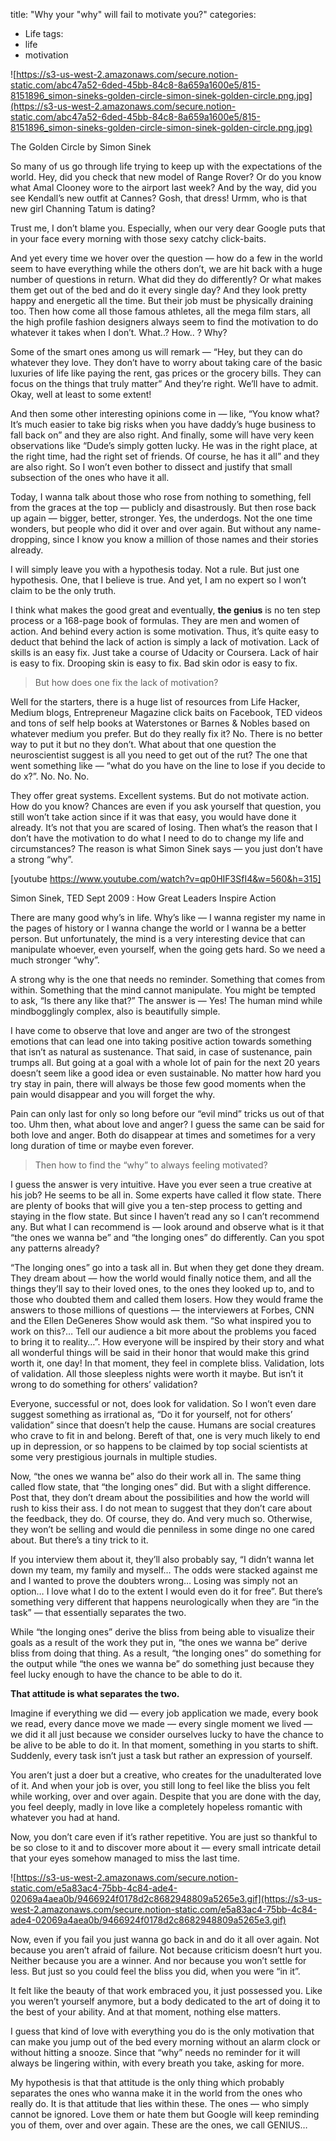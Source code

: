title: "Why your "why" will fail to motivate you?"
categories:
  - Life
tags:
  - life
  - motivation

![https://s3-us-west-2.amazonaws.com/secure.notion-static.com/abc47a52-6ded-45bb-84c8-8a659a1600e5/815-8151896_simon-sineks-golden-circle-simon-sinek-golden-circle.png.jpg](https://s3-us-west-2.amazonaws.com/secure.notion-static.com/abc47a52-6ded-45bb-84c8-8a659a1600e5/815-8151896_simon-sineks-golden-circle-simon-sinek-golden-circle.png.jpg)

The Golden Circle by Simon Sinek

So many of us go through life trying to keep up with the expectations of the world. Hey, did you check that new model of Range Rover? Or do you know what Amal Clooney wore to the airport last week? And by the way, did you see Kendall’s new outfit at Cannes? Gosh, that dress! Urmm, who is that new girl Channing Tatum is dating?

Trust me, I don’t blame you. Especially, when our very dear Google puts that in your face every morning with those sexy catchy click-baits.

And yet every time we hover over the question — how do a few in the world seem to have everything while the others don’t, we are hit back with a huge number of questions in return. What did they do differently? Or what makes them get out of the bed and do it every single day? And they look pretty happy and energetic all the time. But their job must be physically draining too. Then how come all those famous athletes, all the mega film stars, all the high profile fashion designers always seem to find the motivation to do whatever it takes when I don’t. What..? How.. ? Why?

Some of the smart ones among us will remark — “Hey, but they can do whatever they love. They don’t have to worry about taking care of the basic luxuries of life like paying the rent, gas prices or the grocery bills. They can focus on the things that truly matter” And they’re right. We’ll have to admit. Okay, well at least to some extent!

And then some other interesting opinions come in — like, “You know what? It’s much easier to take big risks when you have daddy’s huge business to fall back on” and they are also right. And finally, some will have very keen observations like “Dude’s simply gotten lucky. He was in the right place, at the right time, had the right set of friends. Of course, he has it all” and they are also right. So I won’t even bother to dissect and justify that small subsection of the ones who have it all.

Today, I wanna talk about those who rose from nothing to something, fell from the graces at the top — publicly and disastrously. But then rose back up again — bigger, better, stronger. Yes, the underdogs. Not the one time wonders, but people who did it over and over again. But without any name-dropping, since I know you know a million of those names and their stories already.

I will simply leave you with a hypothesis today. Not a rule. But just one hypothesis. One, that I believe is true. And yet, I am no expert so I won’t claim to be the only truth.

I think what makes the good great and eventually, **the genius** is no ten step process or a 168-page book of formulas. They are men and women of action. And behind every action is some motivation. Thus, it’s quite easy to deduct that behind the lack of action is simply a lack of motivation. Lack of skills is an easy fix. Just take a course of Udacity or Coursera. Lack of hair is easy to fix. Drooping skin is easy to fix. Bad skin odor is easy to fix.

> But how does one fix the lack of motivation?

Well for the starters, there is a huge list of resources from Life Hacker, Medium blogs, Entrepreneur Magazine click baits on Facebook, TED videos and tons of self help books at Waterstones or Barnes & Nobles based on whatever medium you prefer. But do they really fix it? No. There is no better way to put it but no they don’t. What about that one question the neuroscientist suggest is all you need to get out of the rut? The one that went something like — “what do you have on the line to lose if you decide to do x?”. No. No. No.

They offer great systems. Excellent systems. But do not motivate action. How do you know? Chances are even if you ask yourself that question, you still won’t take action since if it was that easy, you would have done it already. It’s not that you are scared of losing. Then what’s the reason that I don’t have the motivation to do what I need to do to change my life and circumstances? The reason is what Simon Sinek says — you just don’t have a strong “why”.

[youtube https://www.youtube.com/watch?v=qp0HIF3SfI4&w=560&h=315]

Simon Sinek, TED Sept 2009 : How Great Leaders Inspire Action

There are many good why’s in life. Why’s like — I wanna register my name in the pages of history or I wanna change the world or I wanna be a better person. But unfortunately, the mind is a very interesting device that can manipulate whoever, even yourself, when the going gets hard. So we need a much stronger “why”.

A strong why is the one that needs no reminder. Something that comes from within. Something that the mind cannot manipulate. You might be tempted to ask, “Is there any like that?” The answer is — Yes! The human mind while mindbogglingly complex, also is beautifully simple.

I have come to observe that love and anger are two of the strongest emotions that can lead one into taking positive action towards something that isn’t as natural as sustenance. That said, in case of sustenance, pain trumps all. But going at a goal with a whole lot of pain for the next 20 years doesn’t seem like a good idea or even sustainable. No matter how hard you try stay in pain, there will always be those few good moments when the pain would disappear and you will forget the why.

Pain can only last for only so long before our “evil mind” tricks us out of that too. Uhm then, what about love and anger? I guess the same can be said for both love and anger. Both do disappear at times and sometimes for a very long duration of time or maybe even forever.

> Then how to find the “why” to always feeling motivated?

I guess the answer is very intuitive. Have you ever seen a true creative at his job? He seems to be all in. Some experts have called it flow state. There are plenty of books that will give you a ten-step process to getting and staying in the flow state. But since I haven’t read any so I can’t recommend any. But what I can recommend is — look around and observe what is it that “the ones we wanna be” and “the longing ones” do differently. Can you spot any patterns already?

“The longing ones” go into a task all in. But when they get done they dream. They dream about — how the world would finally notice them, and all the things they’ll say to their loved ones, to the ones they looked up to, and to those who doubted them and called them losers. How they would frame the answers to those millions of questions — the interviewers at Forbes, CNN and the Ellen DeGeneres Show would ask them. “So what inspired you to work on this?… Tell our audience a bit more about the problems you faced to bring it to reality…”. How everyone will be inspired by their story and what all wonderful things will be said in their honor that would make this grind worth it, one day! In that moment, they feel in complete bliss. Validation, lots of validation. All those sleepless nights were worth it maybe. But isn’t it wrong to do something for others’ validation?

Everyone, successful or not, does look for validation. So I won’t even dare suggest something as irrational as, “Do it for yourself, not for others’ validation” since that doesn’t help the cause. Humans are social creatures who crave to fit in and belong. Bereft of that, one is very much likely to end up in depression, or so happens to be claimed by top social scientists at some very prestigious journals in multiple studies.

Now, “the ones we wanna be” also do their work all in. The same thing called flow state, that “the longing ones” did. But with a slight difference. Post that, they don’t dream about the possibilities and how the world will rush to kiss their ass. I do not mean to suggest that they don’t care about the feedback, they do. Of course, they do. And very much so. Otherwise, they won’t be selling and would die penniless in some dinge no one cared about. But there’s a tiny trick to it.

If you interview them about it, they’ll also probably say, “I didn’t wanna let down my team, my family and myself… The odds were stacked against me and I wanted to prove the doubters wrong… Losing was simply not an option… I love what I do to the extent I would even do it for free”. But there’s something very different that happens neurologically when they are “in the task” — that essentially separates the two.

While “the longing ones” derive the bliss from being able to visualize their goals as a result of the work they put in, “the ones we wanna be” derive bliss from doing that thing. As a result, “the longing ones” do something for the output while “the ones we wanna be” do something just because they feel lucky enough to have the chance to be able to do it.

**That attitude is what separates the two.**

Imagine if everything we did — every job application we made, every book we read, every dance move we made — every single moment we lived — we did it all just because we consider ourselves lucky to have the chance to be alive to be able to do it. In that moment, something in you starts to shift. Suddenly, every task isn’t just a task but rather an expression of yourself.

You aren’t just a doer but a creative, who creates for the unadulterated love of it. And when your job is over, you still long to feel like the bliss you felt while working, over and over again. Despite that you are done with the day, you feel deeply, madly in love like a completely hopeless romantic with whatever you had at hand.

Now, you don’t care even if it’s rather repetitive. You are just so thankful to be so close to it and to discover more about it — every small intricate detail that your eyes somehow managed to miss the last time.

![https://s3-us-west-2.amazonaws.com/secure.notion-static.com/e5a83ac4-75bb-4c84-ade4-02069a4aea0b/9466924f0178d2c8682948809a5265e3.gif](https://s3-us-west-2.amazonaws.com/secure.notion-static.com/e5a83ac4-75bb-4c84-ade4-02069a4aea0b/9466924f0178d2c8682948809a5265e3.gif)

Now, even if you fail you just wanna go back in and do it all over again. Not because you aren’t afraid of failure. Not because criticism doesn’t hurt you. Neither because you are a winner. And nor because you won’t settle for less. But just so you could feel the bliss you did, when you were “in it”.

It felt like the beauty of that work embraced you, it just possessed you. Like you weren’t yourself anymore, but a body dedicated to the art of doing it to the best of your ability. And at that moment, nothing else matters.

I guess that kind of love with everything you do is the only motivation that can make you jump out of the bed every morning without an alarm clock or without hitting a snooze. Since that “why” needs no reminder for it will always be lingering within, with every breath you take, asking for more.

My hypothesis is that that attitude is the only thing which probably separates the ones who wanna make it in the world from the ones who really do. It is that attitude that lies within these. The ones — who simply cannot be ignored. Love them or hate them but Google will keep reminding you of them, over and over again. These are the ones, we call GENIUS…